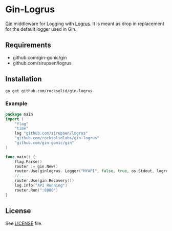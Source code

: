 # Gin-Logrus

[Gin](https://github.com/gin-gonic/gin) middleware for Logging with
[Logrus](https://github.com/sirupsen/logrus). It is meant as drop in
replacement for the default logger used in Gin.

## Requirements

- github.com/gin-gonic/gin
- github.com/sirupsen/logrus

## Installation


```
go get github.com/rocksolid/gin-logrus
```

### Example

```go
package main
import (
    "flag"
    "time"
    log "github.com/sirupsen/logrus"
    "github.com/rocksolidlabs/gin-logrus"
    "github.com/gin-gonic/gin"
)

func main() {
    flag.Parse()
    router := gin.New()
    router.Use(ginlogrus. Logger("MYAPI", false, true, os.Stdout, logrus.WarnLevel))
    //..
    router.Use(gin.Recovery())
    log.Info("API Running")
    router.Run(":8080")
}
```

## License

See [LICENSE](LICENSE) file.
